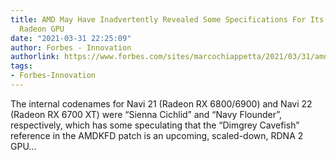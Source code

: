 ```yaml
---
title: AMD May Have Inadvertently Revealed Some Specifications For Its Next Mainstream
  Radeon GPU
date: "2021-03-31 22:25:09"
author: Forbes - Innovation
authorlink: https://www.forbes.com/sites/marcochiappetta/2021/03/31/amd-may-have-inadvertently-revealed-some-specifications-for-its-next-mainstream-radeon-gpu/
tags:
- Forbes-Innovation
---
```

The internal codenames for Navi 21 (Radeon RX 6800/6900) and Navi 22 (Radeon RX 6700 XT) were “Sienna Cichlid” and “Navy Flounder”, respectively, which has some speculating that the “Dimgrey Cavefish” reference in the AMDKFD patch is an upcoming, scaled-down, RDNA 2 GPU...